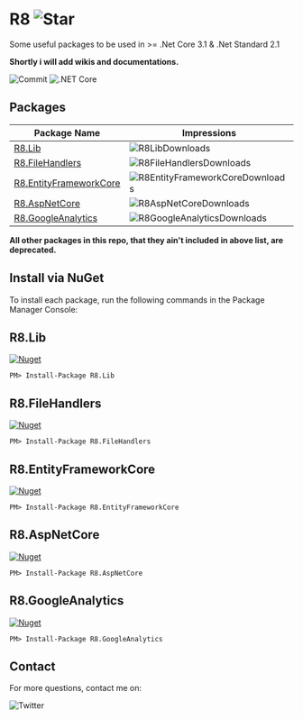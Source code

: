 # R8 ![Star](https://img.shields.io/github/stars/iamr8/R8?style=social)

Some useful packages to be used in >= .Net Core 3.1 & .Net Standard 2.1

**Shortly i will add wikis and documentations.**

![Commit](https://img.shields.io/github/last-commit/iamr8/r8) ![.NET Core](https://github.com/arashaan/R8/workflows/.NET%20Core/badge.svg?branch=master)

## Packages
| Package Name                                                          | Impressions                         |
| --------------------------------------------------------------------- | ------------------------------ |
| [R8.Lib](#r8_lib)                 | ![R8LibDownloads](https://img.shields.io/nuget/dt/R8.Lib) |
| [R8.FileHandlers](#r8_filehandlers)        | ![R8FileHandlersDownloads](https://img.shields.io/nuget/dt/R8.FileHandlers) |
| [R8.EntityFrameworkCore](#r8_entityframeworkcore) | ![R8EntityFrameworkCoreDownloads](https://img.shields.io/nuget/dt/R8.EntityFrameworkCore) |
| [R8.AspNetCore](#r8_aspnetcore)          | ![R8AspNetCoreDownloads](https://img.shields.io/nuget/dt/R8.AspNetCore) |
| [R8.GoogleAnalytics](#r8_googleanalytics)     | ![R8GoogleAnalyticsDownloads](https://img.shields.io/nuget/dt/R8.GoogleAnalytics) |

**All other packages in this repo, that they ain't included in above list, are deprecated.**

Install via NuGet
-----------------
To install each package, run the following commands in the Package Manager Console:

## R8.Lib
[![Nuget](https://img.shields.io/nuget/vpre/R8.Lib)](https://www.nuget.org/packages/R8.Lib/)
```
PM> Install-Package R8.Lib
```
## R8.FileHandlers
[![Nuget](https://img.shields.io/nuget/vpre/R8.FileHandlers)](https://www.nuget.org/packages/R8.FileHandlers/)
```
PM> Install-Package R8.FileHandlers
```
## R8.EntityFrameworkCore
[![Nuget](https://img.shields.io/nuget/vpre/R8.EntityFrameworkCore)](https://www.nuget.org/packages/R8.EntityFrameworkCore/)
```
PM> Install-Package R8.EntityFrameworkCore
```
## R8.AspNetCore
[![Nuget](https://img.shields.io/nuget/vpre/R8.AspNetCore)](https://www.nuget.org/packages/R8.AspNetCore/)
```
PM> Install-Package R8.AspNetCore
```
## R8.GoogleAnalytics
[![Nuget](https://img.shields.io/nuget/vpre/R8.GoogleAnalytics)](https://www.nuget.org/packages/R8.GoogleAnalytics/)
```
PM> Install-Package R8.GoogleAnalytics
```

## Contact
For more questions, contact me on:

 ![Twitter](https://img.shields.io/twitter/follow/arash_shabbeh?style=social)
